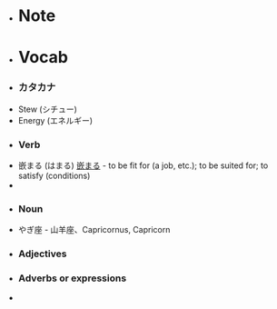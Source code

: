 - # Note
- # Vocab
- ### カタカナ
- Stew (シチュー)
- Energy (エネルギー)
- ### Verb
- 嵌まる (はまる) [嵌まる](https://jisho.org/search/%E3%81%AF%E3%81%BE%E3%82%8B) - to be fit for (a job, etc.); to be suited for; to satisfy (conditions)
-
- ### Noun
- やぎ座 - 山羊座、Capricornus, Capricorn
- ### Adjectives
- ### Adverbs or expressions
-